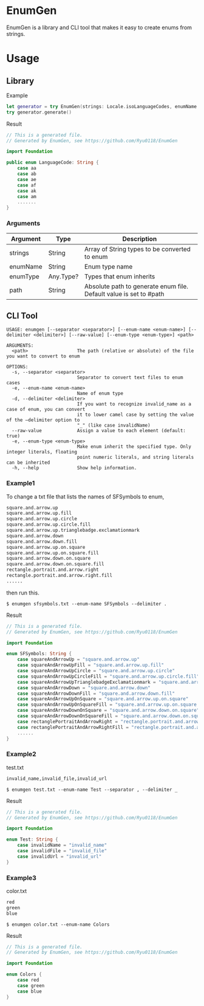 # EnumGen
EnumGen is a library and CLI tool that makes it easy to create enums from strings.

# Usage
## Library
Example
```Swift
let generator = try EnumGen(strings: Locale.isoLanguageCodes, enumName: "LanguageCode", enumType: String.self)
try generator.generate()
```
Result
```Swift
// This is a generated file.
// Generated by EnumGen, see https://github.com/Ryu0118/EnumGen

import Foundation

public enum LanguageCode: String {
    case aa
    case ab
    case ae
    case af
    case ak
    case am
    .......
}
```
### Arguments
|  Argument |  Type  |  Description  |
| ---- | ---- | ---- |
|  strings  |  String  |  Array of String types to be converted to enum  |
|  enumName  |  String  |  Enum type name  |
|  enumType  |  Any.Type? |  Types that enum inherits  |
|  path  |  String  |  Absolute path to generate enum file. Default value is set to #path  |

## CLI Tool
```
USAGE: enumgen [--separator <separator>] [--enum-name <enum-name>] [--delimiter <delimiter>] [--raw-value] [--enum-type <enum-type>] <path>

ARGUMENTS:
  <path>                  The path (relative or absolute) of the file you want to convert to enum

OPTIONS:
  -s, --separator <separator>
                          Separator to convert text files to enum cases
  -e, --enum-name <enum-name>
                          Name of enum type
  -d, --delimiter <delimiter>
                          If you want to recognize invalid_name as a case of enum, you can convert
                          it to lower camel case by setting the value of the —delimiter option to
                          "_" (like case invalidName)
  --raw-value             Assign a value to each element (default: true)
  -e, --enum-type <enum-type>
                          Make enum inherit the specified type. Only integer literals, floating
                          point numeric literals, and string literals can be inherited
  -h, --help              Show help information.

``` 
### Example1
To change a txt file that lists the names of SFSymbols to enum,
```txt
square.and.arrow.up
square.and.arrow.up.fill
square.and.arrow.up.circle
square.and.arrow.up.circle.fill
square.and.arrow.up.trianglebadge.exclamationmark
square.and.arrow.down
square.and.arrow.down.fill
square.and.arrow.up.on.square
square.and.arrow.up.on.square.fill
square.and.arrow.down.on.square
square.and.arrow.down.on.square.fill
rectangle.portrait.and.arrow.right
rectangle.portrait.and.arrow.right.fill
......
```
then run this.
```
$ enumgen sfsymbols.txt --enum-name SFSymbols --delimiter .
````
Result
```Swift
// This is a generated file.
// Generated by EnumGen, see https://github.com/Ryu0118/EnumGen

import Foundation

enum SFSymbols: String {
    case squareAndArrowUp = "square.and.arrow.up"
    case squareAndArrowUpFill = "square.and.arrow.up.fill"
    case squareAndArrowUpCircle = "square.and.arrow.up.circle"
    case squareAndArrowUpCircleFill = "square.and.arrow.up.circle.fill"
    case squareAndArrowUpTrianglebadgeExclamationmark = "square.and.arrow.up.trianglebadge.exclamationmark"
    case squareAndArrowDown = "square.and.arrow.down"
    case squareAndArrowDownFill = "square.and.arrow.down.fill"
    case squareAndArrowUpOnSquare = "square.and.arrow.up.on.square"
    case squareAndArrowUpOnSquareFill = "square.and.arrow.up.on.square.fill"
    case squareAndArrowDownOnSquare = "square.and.arrow.down.on.square"
    case squareAndArrowDownOnSquareFill = "square.and.arrow.down.on.square.fill"
    case rectanglePortraitAndArrowRight = "rectangle.portrait.and.arrow.right"
    case rectanglePortraitAndArrowRightFill = "rectangle.portrait.and.arrow.right.fill"
    ......
}
```
### Example2
test.txt
```txt
invalid_name,invalid_file,invalid_url
```
```
$ enumgen test.txt --enum-name Test --separator , --delimiter _
```
Result
```Swift
// This is a generated file.
// Generated by EnumGen, see https://github.com/Ryu0118/EnumGen

import Foundation

enum Test: String {
    case invalidName = "invalid_name"
    case invalidFile = "invalid_file"
    case invalidUrl = "invalid_url"
}
``` 
### Example3
color.txt
```txt
red
green
blue
```
```
$ enumgen color.txt --enum-name Colors
```
Result
```Swift
// This is a generated file.
// Generated by EnumGen, see https://github.com/Ryu0118/EnumGen

import Foundation

enum Colors {
    case red
    case green
    case blue
}
```
